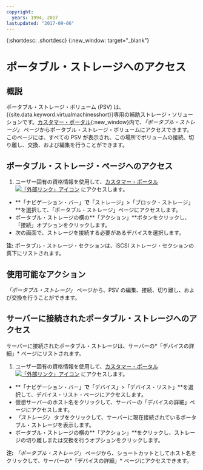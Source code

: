 ```yaml
---
copyright:
  years: 1994, 2017
lastupdated: "2017-09-06"
---
```


{:shortdesc: .shortdesc}
{:new_window: target="_blank"}

# ポータブル・ストレージへのアクセス

## 概説

ポータブル・ストレージ・ボリューム (PSV) は、{{site.data.keyword.virtualmachinesshort}}専用の補助ストレージ・ソリューションです。[カスタマー・ポータル](https://control.softlayer.com/){:new_window}内で、*「ポータブル・ストレージ」* ページからポータブル・ストレージ・ボリュームにアクセスできます。このページには、すべての PSV が表示され、この場所でボリュームの接続、切り離し、交換、および編集を行うことができます。 

## ポータブル・ストレージ・ページへのアクセス

1. ユーザー固有の資格情報を使用して、[カスタマー・ポータル ![「外部リンク」アイコン](../../icons/launch-glyph.svg "「外部リンク」アイコン")](https://control.softlayer.com/) にアクセスします。
* **「ナビゲーション・バー」**で**「ストレージ」>「ブロック・ストレージ」**を選択して、「ポータブル・ストレージ」ページにアクセスします。
* ポータブル・ストレージの横の**「アクション」**ボタンをクリックし、「接続」オプションをクリックします。
* 次の画面で、ストレージを接続する必要があるデバイスを選択します。

**注:** ポータブル・ストレージ・セクションは、iSCSI ストレージ・セクションの真下にリストされます。

## 使用可能なアクション

*「ポータブル・ストレージ」* ページから、PSV の編集、接続、切り離し、および交換を行うことができます。

## サーバーに接続されたポータブル・ストレージへのアクセス

サーバーに接続されたポータブル・ストレージは、サーバーの*「デバイスの詳細」* ページにリストされます。

1. ユーザー固有の資格情報を使用して、[カスタマー・ポータル ![「外部リンク」アイコン](../../icons/launch-glyph.svg "「外部リンク」アイコン")](https://control.softlayer.com/) にアクセスします。
* **「ナビゲーション・バー」**で**「デバイス」>「デバイス・リスト」**を選択して、デバイス・リスト・ページにアクセスします。
* 仮想サーバーのホスト名をクリックして、サーバーの「デバイスの詳細」ページにアクセスします。
* *「ストレージ」* タブをクリックして、サーバーに現在接続されているポータブル・ストレージを表示します。
* ポータブル・ストレージの横の**「アクション」**をクリックし、ストレージの切り離しまたは交換を行うオプションをクリックします。 

**注:** *「ポータブル・ストレージ」* ページから、ショートカットとしてホスト名をクリックして、サーバーの*「デバイスの詳細」* ページにアクセスできます。 
